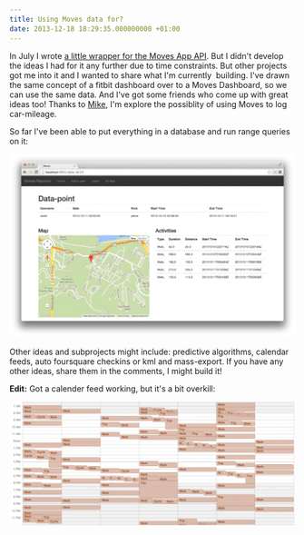 ```yaml
---
title: Using Moves data for?
date: 2013-12-18 18:29:35.000000000 +01:00
---
```

In July I wrote [a little wrapper for the Moves App API](http://www.jplattel.nl/python-library-moves-app-api/). But I didn't develop the ideas I had for it any further due to time constraints. But other projects got me into it and I wanted to share what I'm currently  building. I've drawn the same concept of a fitbit dashboard over to a Moves Dashboard, so we can use the same data. And I've got some friends who come up with great ideas too! Thanks to [Mike](http://mikeverbruggen.nl/), I'm explore the possiblity of using Moves to log car-mileage.

So far I've been able to put everything in a database and run range queries on it:

![Screen Shot 2013-12-17 at 9.33.21 PM](/img/Screen-Shot-2013-12-17-at-9.33.21-PM-1024x657.png)

Other ideas and subprojects might include: predictive algorithms, calendar feeds, auto foursquare checkins or kml and mass-export. If you have any other ideas, share them in the comments, I might build it!

**Edit:** Got a calender feed working, but it's a bit overkill:

![Screen Shot 2013-12-18 at 5.27.47 PM](/img/Screen-Shot-2013-12-18-at-5.27.47-PM-1024x451.png)